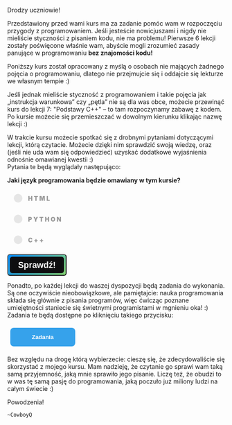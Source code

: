 <style>
.rad-label {
  display: flex;
  align-items: center;

  border-radius: 100px;
  padding: 10px 16px;
  margin: 10px 0;

  cursor: pointer;
  transition: .3s;
}

.rad-label:hover,
.rad-label:focus-within {
  background: hsla(0, 0%, 80%, .14);
}

.rad-input {
  position: absolute;
  left: 0;
  top: 0;
  width: 1px;
  height: 1px;
  opacity: 0;
  z-index: -1;
}

.rad-design {
  width: 18px;
  height: 18px;
  border-radius: 80px;

  background: linear-gradient(to right bottom, hsl(154, 97%, 62%), hsl(225, 97%, 62%));
  position: relative;
}

.rad-design::before {
  content: '';

  display: inline-block;
  width: inherit;
  height: inherit;
  border-radius: inherit;

  background: hsl(0, 0%, 90%);
  transform: scale(1.1);
  transition: .3s;
}

.rad-input:checked+.rad-design::before {
  transform: scale(0);
}

.rad-text {
  color: hsl(0, 0%, 60%);
  margin-left: 14px;
  letter-spacing: 3px;
  text-transform: uppercase;
  font-size: 14px;
  font-weight: 900;

  transition: .3s;
}

.rad-input:checked~.rad-text {
  color: hsl(0, 0%, 40%);
}

.btn {
  background-image: linear-gradient(135deg, #008aff, #86d472);
  border-radius: 6px;
  box-sizing: border-box;
  color: #ffffff;
  display: block;
  height: 50px;
  font-size: 1.4em;
  font-weight: 600;
  padding: 4px;
  position: relative;
  text-decoration: none;
  width: 7em;
  z-index: 2;
}

.btn:hover {
  color: #fff;
}

.btn .btnspan {
  align-items: center;
  background: #0e0e10;
  border-radius: 6px;
  display: flex;
  justify-content: center;
  height: 100%;
  transition: background 0.5s ease;
  width: 100%;
}

.btn:hover .btnspan {
  background: transparent;
}

.exercise {
	position: relative;
	max-width: 30em;
	
	background-color: #fff;
	padding: 1.125em 1.5em;
	font-size: 1.25em;
	border-radius: 1rem;
  box-shadow:	0 0.125rem 0.5rem rgba(0, 0, 0, .3), 0 0.0625rem 0.125rem rgba(0, 0, 0, .2);
}

.exercise::before {
	content: '';
	position: absolute;
	width: 0;
	height: 0;
	bottom: 100%;
	left: 1.5em; 
	border: .75rem solid transparent;
	border-top: none;

	border-bottom-color: #fff;
	filter: drop-shadow(0 -0.0625rem 0.0625rem rgba(0, 0, 0, .1));
}

.exerciseButton {
  border: 0;
  text-align: center;
  display: inline-block;
  padding: 14px;
  width: 150px;
  margin: 7px;
  color: #ffffff;
  background-color: #36a2eb;
  border-radius: 8px;
  font-family: "proxima-nova-soft", sans-serif;
  font-weight: 600;
  text-decoration: none;
  transition: box-shadow 200ms ease-out;
}
</style>

<script>
	let as = document.getElementById('answer');
	function testtt(){
		if(document.getElementById('op3').checked){
			as.innerHTML = "Dokładnie tak! :)";
			as.style="display:block;";
			}
		else{
			as.innerHTML = "Niestety, nie tym razem! Omawianym kursem będzie C++ :)";
			as.style="display:block;";
		}
	}
	
	function showExercises() {
		var x = document.getElementById("exercises");
		if (x.style.display === "none") {
			x.style.display = "block";
		} else {
			x.style.display = "none";
		}
	}
</script>

Drodzy uczniowie!

Przedstawiony przed wami kurs ma za zadanie pomóc wam w rozpoczęciu przygody z programowaniem. Jeśli jesteście nowicjuszami i nigdy nie mieliście styczności z pisaniem kodu, nie ma problemu! Pierwsze 6 lekcji zostały poświęcone właśnie wam, abyście mogli zrozumieć zasady panujące w programowaniu **bez znajomości kodu!** 

Poniższy kurs został opracowany z myślą o osobach nie mających żadnego pojęcia o programowaniu, dlatego nie przejmujcie się i oddajcie się lekturze we własnym tempie :)

Jeśli jednak mieliście styczność z programowaniem i takie pojęcia jak „instrukcja warunkowa” czy „pętla” nie są dla was obce, możecie przewinąć kurs do lekcji 7: "Podstawy C++" – to tam rozpoczynamy zabawę z kodem.<br/>
Po kursie możecie się przemieszczać w dowolnym kierunku klikając nazwę lekcji :)

W trakcie kursu możecie spotkać się z drobnymi pytaniami dotyczącymi lekcji, którą czytacie. Możecie dzięki nim sprawdzić swoją wiedzę, oraz (jeśli nie uda wam się odpowiedzieć)
uzyskać dodatkowe wyjaśnienia odnośnie omawianej kwestii :)<br/>
Pytania te będą wyglądały następująco:

**Jaki język programowania będzie omawiany w tym kursie?**
<form> 
<label class="rad-label">
<input type="radio" class="rad-input" name="fav_language" value="HTML" id="op1">
<div class="rad-design"></div>
<div class="rad-text">HTML</div>
</label>

<label class="rad-label">
<input type="radio" class="rad-input" name="fav_language" value="HTML" id="op2">
<div class="rad-design"></div>
<div class="rad-text">Python</div>
</label>

<label class="rad-label">
<input type="radio" class="rad-input" name="fav_language" value="HTML" id="op3">
<div class="rad-design"></div>
<div class="rad-text">C++</div>
</label>

</form>

<button id="baton" class="btn" onclick = "testtt()"><span class="btnspan">Sprawdź!</span></button>

<p id="answer" class="exercise" style="display:none;"></p>

<p>Ponadto, po każdej lekcji do waszej dyspozycji będą zadania do wykonania. Są one oczywiście nieobowiązkowe, ale pamiętajcie: nauka programowania składa się głównie z pisania programów, więc ćwicząc poznane umiejętności staniecie się świetnymi programistami w mgnieniu oka! :)<br/>
Zadania te będą dostępne po kliknięciu takiego przycisku:</p>

<button onclick="showExercises()" class="exerciseButton">Zadania</button>

<div id="exercises" style="display: none" class="exercise">
  Lorem ipsum dolor sit amet, consectetur adipiscing elit. In porttitor eros tortor. Vivamus sollicitudin bibendum aliquam. Pellentesque habitant morbi tristique senectus et netus et malesuada fames ac turpis egestas. Donec rhoncus nisl eu lobortis fringilla. Ut porttitor tempus augue, a condimentum felis consequat eget. Vestibulum ante ipsum primis in faucibus orci luctus et ultrices posuere cubilia curae; Sed volutpat, neque in maximus tincidunt, lacus purus placerat eros, at accumsan quam mauris a arcu.<br/>

Mauris fermentum iaculis quam quis aliquet. Donec sodales vestibulum ornare. Integer lobortis feugiat sapien sit amet feugiat. Cras elementum viverra urna. Pellentesque id urna arcu. Nulla urna nisi, malesuada non porta sodales, sagittis at neque. Nullam venenatis in urna ac imperdiet.<br/>

Mauris ultrices posuere sagittis. In tincidunt placerat ipsum eget rutrum. Mauris commodo velit vitae orci efficitur fringilla. Pellentesque habitant morbi tristique senectus et netus et malesuada fames ac turpis egestas. Curabitur tincidunt libero dignissim, ornare diam non, eleifend risus. Nam tempus sodales ex, rutrum semper metus blandit vel. Maecenas egestas lobortis enim, id congue ligula blandit eget. Nunc rhoncus euismod dolor. Suspendisse in nisl tempus, mattis augue at, commodo justo. Cras sollicitudin felis ex, quis finibus lorem eleifend at. Ut non vestibulum nisl.<br/>

Aliquam congue pharetra metus, id vehicula leo iaculis quis. Curabitur dignissim in libero vel dictum. Praesent at tortor eget est pellentesque pharetra. Integer interdum pretium accumsan. Nulla non enim purus. Fusce fringilla lacus turpis, sed viverra orci placerat ut. Sed sed diam hendrerit, commodo orci a, pharetra purus. Quisque eu efficitur augue. Sed vitae mi at lectus malesuada blandit a nec purus. Quisque sed dolor ac risus ultricies consequat. Fusce tempus lorem id luctus hendrerit. Donec accumsan scelerisque nisi, nec aliquet massa viverra eu. Pellentesque vitae ultrices lectus, a tempus quam. Pellentesque sagittis pretium ullamcorper. Sed a efficitur sapien.<br/>

Nulla ut pretium ipsum. Aliquam et mauris vel tortor egestas volutpat. Nullam rhoncus commodo sem, at facilisis ante mollis vel. Sed sed dolor vel tellus iaculis posuere nec in nibh. Class aptent taciti sociosqu ad litora torquent per conubia nostra, per inceptos himenaeos. Vestibulum libero augue, aliquam in purus a, mattis feugiat justo. Aliquam diam purus, efficitur a metus ut, tincidunt laoreet lorem. Vestibulum nunc ligula, dictum sed enim et, accumsan euismod ante. Nam in elementum elit, quis convallis orci.<br/>
</div>

Bez względu na drogę którą wybierzecie: cieszę się, że zdecydowaliście się skorzystać z mojego kursu. Mam nadzieję, że czytanie go sprawi wam taką samą przyjemność, jaką mnie sprawiło jego pisanie. Liczę też, że obudzi to w was tę samą pasję do programowania, jaką poczuło już miliony ludzi na całym świecie :)


Powodzenia!

	~CowboyQ
